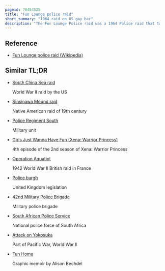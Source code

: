 ```yaml
---
pageid: 70454525
title: "Fun Lounge police raid"
short_summary: "1964 raid on US gay bar"
description: "The Fun Lounge Police raid was a 1964 Police raid that targeted Louie's Fun Lounge, a gay Bar near Chicago, Illinois, United States. The Raid led to the Arrest of over 100 Individuals and is considered a significant Moment in the lgbt History of the Region."
---
```


## Reference

- [Fun Lounge police raid (Wikipedia)](https://en.wikipedia.org/?curid=70454525)

## Similar TL;DR

- [South China Sea raid](/tldr/en/south-china-sea-raid)

  World War II raid by the US

- [Sinsinawa Mound raid](/tldr/en/sinsinawa-mound-raid)

  Native American raid of 19th century

- [Police Regiment South](/tldr/en/police-regiment-south)

  Military unit

- [Girls Just Wanna Have Fun (Xena: Warrior Princess)](/tldr/en/girls-just-wanna-have-fun-xena-warrior-princess)

  4th episode of the 2nd season of Xena: Warrior Princess

- [Operation Aquatint](/tldr/en/operation-aquatint)

  1942 World War II British raid in France

- [Police burgh](/tldr/en/police-burgh)

  United Kingdom legislation

- [42nd Military Police Brigade](/tldr/en/42nd-military-police-brigade)

  Military police brigade

- [South African Police Service](/tldr/en/south-african-police-service)

  National police force of South Africa

- [Attack on Yokosuka](/tldr/en/attack-on-yokosuka)

  Part of Pacific War, World War II

- [Fun Home](/tldr/en/fun-home)

  Graphic memoir by Alison Bechdel
